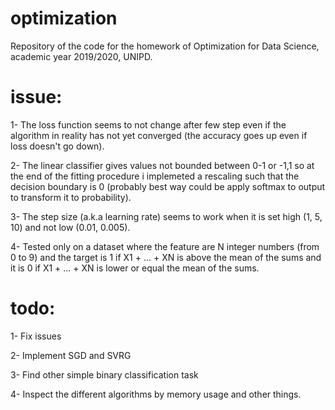# optimization
Repository of the code for the homework of Optimization for Data Science, academic year 2019/2020, UNIPD.


# issue:
1- The loss function seems to not change after few step even if the algorithm in reality has not yet converged (the accuracy goes up even if loss doesn't go down). <br>

2- The linear classifier gives values not bounded between 0-1 or -1,1 so at the end of the fitting procedure i implemeted a rescaling such that the decision boundary is 0 (probably best way could be apply softmax to output to transform it to probability).<br>

3- The step size (a.k.a learning rate) seems to work when it is set high (1, 5, 10) and not low (0.01, 0.005). <br>

4- Tested only on a dataset where the feature are N integer numbers (from 0 to 9) and the target is 1 if X1 + ... + XN is above the mean of the sums and it is 0 if X1 + ... + XN is lower or equal the mean of the sums. <br>

# todo:
1- Fix issues <br>

2- Implement SGD and SVRG <br>

3- Find other simple binary classification task <br> 

4- Inspect the different algorithms by memory usage and other things.
